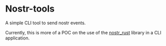 # Nostr-tools

A simple CLI tool to send nostr events.

Currently, this is more of a POC on the use of the [nostr_rust](https://github.com/0xtlt/nostr_rust) library in a CLI
application.